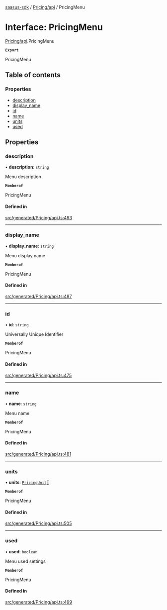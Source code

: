 [saasus-sdk](../README.md) / [Pricing/api](../modules/Pricing_api.md) / PricingMenu

# Interface: PricingMenu

[Pricing/api](../modules/Pricing_api.md).PricingMenu

**`Export`**

PricingMenu

## Table of contents

### Properties

- [description](Pricing_api.PricingMenu.md#description)
- [display\_name](Pricing_api.PricingMenu.md#display_name)
- [id](Pricing_api.PricingMenu.md#id)
- [name](Pricing_api.PricingMenu.md#name)
- [units](Pricing_api.PricingMenu.md#units)
- [used](Pricing_api.PricingMenu.md#used)

## Properties

### description

• **description**: `string`

Menu description

**`Memberof`**

PricingMenu

#### Defined in

[src/generated/Pricing/api.ts:493](https://github.com/saasus-platform/saasus-sdk-javascript/blob/6b95732/src/generated/Pricing/api.ts#L493)

___

### display\_name

• **display\_name**: `string`

Menu display name

**`Memberof`**

PricingMenu

#### Defined in

[src/generated/Pricing/api.ts:487](https://github.com/saasus-platform/saasus-sdk-javascript/blob/6b95732/src/generated/Pricing/api.ts#L487)

___

### id

• **id**: `string`

Universally Unique Identifier

**`Memberof`**

PricingMenu

#### Defined in

[src/generated/Pricing/api.ts:475](https://github.com/saasus-platform/saasus-sdk-javascript/blob/6b95732/src/generated/Pricing/api.ts#L475)

___

### name

• **name**: `string`

Menu name

**`Memberof`**

PricingMenu

#### Defined in

[src/generated/Pricing/api.ts:481](https://github.com/saasus-platform/saasus-sdk-javascript/blob/6b95732/src/generated/Pricing/api.ts#L481)

___

### units

• **units**: [`PricingUnit`](../modules/Pricing_api.md#pricingunit)[]

**`Memberof`**

PricingMenu

#### Defined in

[src/generated/Pricing/api.ts:505](https://github.com/saasus-platform/saasus-sdk-javascript/blob/6b95732/src/generated/Pricing/api.ts#L505)

___

### used

• **used**: `boolean`

Menu used settings

**`Memberof`**

PricingMenu

#### Defined in

[src/generated/Pricing/api.ts:499](https://github.com/saasus-platform/saasus-sdk-javascript/blob/6b95732/src/generated/Pricing/api.ts#L499)
